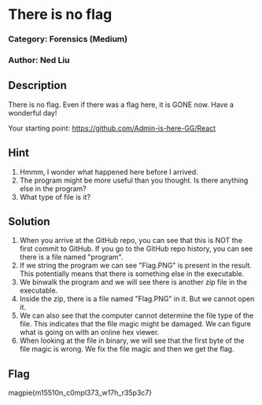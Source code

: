 # There is no flag
### Category: Forensics (Medium)
### Author: Ned Liu
## Description

There is no flag. Even if there was a flag here, it is GONE now. Have a wonderful day!

Your starting point: https://github.com/Admin-is-here-GG/React

## Hint
1. Hmmm, I wonder what happened here before I arrived.
2. The program might be more useful than you thought. Is there anything else in the program?
3. What type of file is it?

## Solution

1. When you arrive at the GitHub repo, you can see that this is NOT the first commit to GitHub. If you go to the GitHub repo history, you can see there is a file named "program".
2. If we string the program we can see "Flag.PNG" is present in the result. This potentially means that there is something else in the executable.
3. We binwalk the program and we will see there is another zip file in the executable.
4. Inside the zip, there is a file named "Flag.PNG" in it. But we cannot open it.
5. We can also see that the computer cannot determine the file type of the file. This indicates that the file magic might be damaged. We can figure what is going on with an online hex viewer.
6. When looking at the file in binary, we will see that the first byte of the file magic is wrong. We fix the file magic and then we get the flag.

## Flag
 magpie{m15510n_c0mpl373_w17h_r35p3c7}

